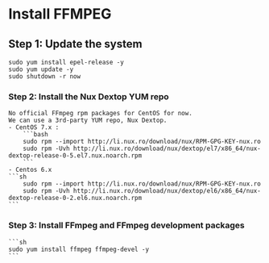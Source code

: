# Install FFMPEG

## Step 1: Update the system
    sudo yum install epel-release -y
    sudo yum update -y
    sudo shutdown -r now
### Step 2: Install the Nux Dextop YUM repo
    No official FFmpeg rpm packages for CentOS for now.
    We can use a 3rd-party YUM repo, Nux Dextop.
    - CentOS 7.x :
        ```bash
        sudo rpm --import http://li.nux.ro/download/nux/RPM-GPG-KEY-nux.ro
        sudo rpm -Uvh http://li.nux.ro/download/nux/dextop/el7/x86_64/nux-dextop-release-0-5.el7.nux.noarch.rpm
        ```
    - Centos 6.x
    ```sh
        sudo rpm --import http://li.nux.ro/download/nux/RPM-GPG-KEY-nux.ro
        sudo rpm -Uvh http://li.nux.ro/download/nux/dextop/el6/x86_64/nux-dextop-release-0-2.el6.nux.noarch.rpm
    ```

### Step 3: Install FFmpeg and FFmpeg development packages
    ```sh
    sudo yum install ffmpeg ffmpeg-devel -y
    ```
